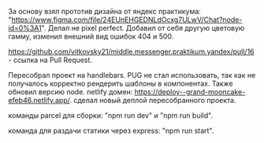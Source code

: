За основу взял прототив дизайна от яндекс практикума: "https://www.figma.com/file/24EUnEHGEDNLdOcxg7ULwV/Chat?node-id=0%3A1".
Делал не pixel perfect. Добавил от себя другую цветовую гамму, изменил внешний вид ошибок 404 и 500.

https://github.com/vitkovsky21/middle.messenger.praktikum.yandex/pull/16 - ссылка на Pull Request.

Пересобрал проект на handlebars. PUG не стал использовать, так как не получалось корректно рендерить шаблоны в компонентах.
Также обновил версию node.
netlify домен: https://deploy--grand-mooncake-efeb46.netlify.app/. сделал новый деплой пересобранного проекта.

команды parcel для сборки: 
"npm run dev" и "npm run build". 

команда для раздачи статики через express: 
"npm run start".
